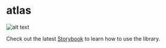 # atlas

![alt text](https://image.shutterstock.com/image-vector/atlas-titan-kneeling-carrying-lifting-260nw-568664710.jpg)

Check out the latest [Storybook](https://unpkg.com/@connexta/atlas@0.0.34/.storybook/index.html) to learn how to use the library.
